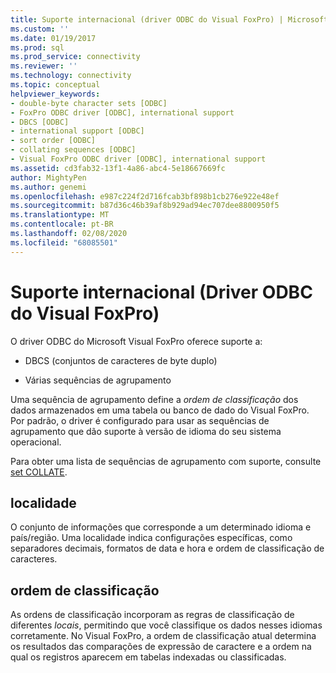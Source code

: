 ```yaml
---
title: Suporte internacional (driver ODBC do Visual FoxPro) | Microsoft Docs
ms.custom: ''
ms.date: 01/19/2017
ms.prod: sql
ms.prod_service: connectivity
ms.reviewer: ''
ms.technology: connectivity
ms.topic: conceptual
helpviewer_keywords:
- double-byte character sets [ODBC]
- FoxPro ODBC driver [ODBC], international support
- DBCS [ODBC]
- international support [ODBC]
- sort order [ODBC]
- collating sequences [ODBC]
- Visual FoxPro ODBC driver [ODBC], international support
ms.assetid: cd3fab32-13f1-4a86-abc4-5e18667669fc
author: MightyPen
ms.author: genemi
ms.openlocfilehash: e987c224f2d716fcab3bf898b1cb276e922e48ef
ms.sourcegitcommit: b87d36c46b39af8b929ad94ec707dee8800950f5
ms.translationtype: MT
ms.contentlocale: pt-BR
ms.lasthandoff: 02/08/2020
ms.locfileid: "68085501"
---
```

# <a name="international-support-visual-foxpro-odbc-driver"></a>Suporte internacional (Driver ODBC do Visual FoxPro)
O driver ODBC do Microsoft Visual FoxPro oferece suporte a:  
  
-   DBCS (conjuntos de caracteres de byte duplo)  
  
-   Várias sequências de agrupamento  
  
 Uma sequência de agrupamento define a *ordem de classificação* dos dados armazenados em uma tabela ou banco de dado do Visual FoxPro. Por padrão, o driver é configurado para usar as sequências de agrupamento que dão suporte à versão de idioma do seu sistema operacional.  
  
 Para obter uma lista de sequências de agrupamento com suporte, consulte [set COLLATE](../../odbc/microsoft/set-collate-command.md).  
  
## <a name="locale"></a>localidade  
 O conjunto de informações que corresponde a um determinado idioma e país/região. Uma localidade indica configurações específicas, como separadores decimais, formatos de data e hora e ordem de classificação de caracteres.  
  
## <a name="sort-order"></a>ordem de classificação  
 As ordens de classificação incorporam as regras de classificação de diferentes *locais*, permitindo que você classifique os dados nesses idiomas corretamente. No Visual FoxPro, a ordem de classificação atual determina os resultados das comparações de expressão de caractere e a ordem na qual os registros aparecem em tabelas indexadas ou classificadas.
